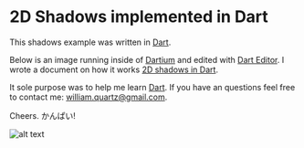 2D Shadows implemented in Dart
==========
This shadows example was written in [Dart](https://www.dartlang.org/).

Below is an image running inside of [Dartium](https://www.dartlang.org/tools/dartium/) and edited with [Dart Editor](https://www.dartlang.org/tools/editor/).
I wrote a document on how it works [2D shadows in Dart](https://docs.google.com/document/d/1sCqW4IB1I8bryzSdSKDUHv_Sul79gFILte2LmG07A1g/edit?usp=sharing).

It sole purpose was to help me learn [Dart](https://www.dartlang.org/). If you have an questions feel free to contact me: <william.quartz@gmail.com>.

Cheers. かんぱい!

![alt text](https://raw.github.com/wdevore/2d_shadows/master/DartShadow.png "2D Shadows")

